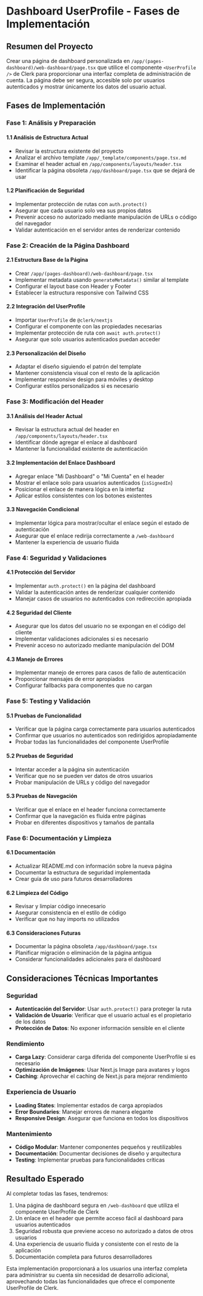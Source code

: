 # Dashboard UserProfile - Fases de Implementación

## Resumen del Proyecto

Crear una página de dashboard personalizada en `/app/(pages-dashboard)/web-dashboard/page.tsx` que utilice el componente `<UserProfile />` de Clerk para proporcionar una interfaz completa de administración de cuenta. La página debe ser segura, accesible solo por usuarios autenticados y mostrar únicamente los datos del usuario actual.

## Fases de Implementación

### Fase 1: Análisis y Preparación

#### 1.1 Análisis de Estructura Actual
- Revisar la estructura existente del proyecto
- Analizar el archivo template `/app/_template/components/page.tsx.md`
- Examinar el header actual en `/app/components/layouts/header.tsx`
- Identificar la página obsoleta `/app/dashboard/page.tsx` que se dejará de usar

#### 1.2 Planificación de Seguridad
- Implementar protección de rutas con `auth.protect()`
- Asegurar que cada usuario solo vea sus propios datos
- Prevenir acceso no autorizado mediante manipulación de URLs o código del navegador
- Validar autenticación en el servidor antes de renderizar contenido

### Fase 2: Creación de la Página Dashboard

#### 2.1 Estructura Base de la Página
- Crear `/app/(pages-dashboard)/web-dashboard/page.tsx`
- Implementar metadata usando `generateMetadata()` similar al template
- Configurar el layout base con Header y Footer
- Establecer la estructura responsive con Tailwind CSS

#### 2.2 Integración del UserProfile
- Importar `UserProfile` de `@clerk/nextjs`
- Configurar el componente con las propiedades necesarias
- Implementar protección de ruta con `await auth.protect()`
- Asegurar que solo usuarios autenticados puedan acceder

#### 2.3 Personalización del Diseño
- Adaptar el diseño siguiendo el patrón del template
- Mantener consistencia visual con el resto de la aplicación
- Implementar responsive design para móviles y desktop
- Configurar estilos personalizados si es necesario

### Fase 3: Modificación del Header

#### 3.1 Análisis del Header Actual
- Revisar la estructura actual del header en `/app/components/layouts/header.tsx`
- Identificar dónde agregar el enlace al dashboard
- Mantener la funcionalidad existente de autenticación

#### 3.2 Implementación del Enlace Dashboard
- Agregar enlace "Mi Dashboard" o "Mi Cuenta" en el header
- Mostrar el enlace solo para usuarios autenticados (`isSignedIn`)
- Posicionar el enlace de manera lógica en la interfaz
- Aplicar estilos consistentes con los botones existentes

#### 3.3 Navegación Condicional
- Implementar lógica para mostrar/ocultar el enlace según el estado de autenticación
- Asegurar que el enlace redirija correctamente a `/web-dashboard`
- Mantener la experiencia de usuario fluida

### Fase 4: Seguridad y Validaciones

#### 4.1 Protección del Servidor
- Implementar `auth.protect()` en la página del dashboard
- Validar la autenticación antes de renderizar cualquier contenido
- Manejar casos de usuarios no autenticados con redirección apropiada

#### 4.2 Seguridad del Cliente
- Asegurar que los datos del usuario no se expongan en el código del cliente
- Implementar validaciones adicionales si es necesario
- Prevenir acceso no autorizado mediante manipulación del DOM

#### 4.3 Manejo de Errores
- Implementar manejo de errores para casos de fallo de autenticación
- Proporcionar mensajes de error apropiados
- Configurar fallbacks para componentes que no cargan

### Fase 5: Testing y Validación

#### 5.1 Pruebas de Funcionalidad
- Verificar que la página carga correctamente para usuarios autenticados
- Confirmar que usuarios no autenticados son redirigidos apropiadamente
- Probar todas las funcionalidades del componente UserProfile

#### 5.2 Pruebas de Seguridad
- Intentar acceder a la página sin autenticación
- Verificar que no se pueden ver datos de otros usuarios
- Probar manipulación de URLs y código del navegador

#### 5.3 Pruebas de Navegación
- Verificar que el enlace en el header funciona correctamente
- Confirmar que la navegación es fluida entre páginas
- Probar en diferentes dispositivos y tamaños de pantalla

### Fase 6: Documentación y Limpieza

#### 6.1 Documentación
- Actualizar README.md con información sobre la nueva página
- Documentar la estructura de seguridad implementada
- Crear guía de uso para futuros desarrolladores

#### 6.2 Limpieza del Código
- Revisar y limpiar código innecesario
- Asegurar consistencia en el estilo de código
- Verificar que no hay imports no utilizados

#### 6.3 Consideraciones Futuras
- Documentar la página obsoleta `/app/dashboard/page.tsx`
- Planificar migración o eliminación de la página antigua
- Considerar funcionalidades adicionales para el dashboard

## Consideraciones Técnicas Importantes

### Seguridad
- **Autenticación del Servidor**: Usar `auth.protect()` para proteger la ruta
- **Validación de Usuario**: Verificar que el usuario actual es el propietario de los datos
- **Protección de Datos**: No exponer información sensible en el cliente

### Rendimiento
- **Carga Lazy**: Considerar carga diferida del componente UserProfile si es necesario
- **Optimización de Imágenes**: Usar Next.js Image para avatares y logos
- **Caching**: Aprovechar el caching de Next.js para mejorar rendimiento

### Experiencia de Usuario
- **Loading States**: Implementar estados de carga apropiados
- **Error Boundaries**: Manejar errores de manera elegante
- **Responsive Design**: Asegurar que funciona en todos los dispositivos

### Mantenimiento
- **Código Modular**: Mantener componentes pequeños y reutilizables
- **Documentación**: Documentar decisiones de diseño y arquitectura
- **Testing**: Implementar pruebas para funcionalidades críticas

## Resultado Esperado

Al completar todas las fases, tendremos:

1. Una página de dashboard segura en `/web-dashboard` que utiliza el componente UserProfile de Clerk
2. Un enlace en el header que permite acceso fácil al dashboard para usuarios autenticados
3. Seguridad robusta que previene acceso no autorizado a datos de otros usuarios
4. Una experiencia de usuario fluida y consistente con el resto de la aplicación
5. Documentación completa para futuros desarrolladores

Esta implementación proporcionará a los usuarios una interfaz completa para administrar su cuenta sin necesidad de desarrollo adicional, aprovechando todas las funcionalidades que ofrece el componente UserProfile de Clerk.